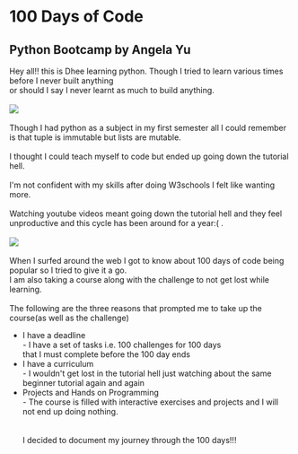 # 100 Days of Code
## Python Bootcamp by Angela Yu
Hey all!! this is Dhee learning python. Though I tried to learn various times before I never built anything <br> or should I say I never learnt as much to build anything.<br><br>
![](https://media0.giphy.com/media/Dh5q0sShxgp13DwrvG/200w.gif?cid=6c09b952oiza563q7dosa4qsvmnm6unckpk3qivg7cz5hfnz&ep=v1_gifs_search&rid=200w.gif&ct=g)<br><br>
Though I had python as a subject in my first semester all I could remember is that tuple is immutable but lists are mutable.<br><br>
I thought I could teach myself to code but ended up going down the tutorial hell.<br><br>
I'm not confident with my skills after doing W3schools I felt like wanting more.<br><br>
Watching youtube videos meant going down the tutorial hell and they feel unproductive and this cycle has been around for a year:( .<br><br>
![](https://www.google.com/imgres?q=tutorial%20hell%20funny%20gif&imgurl=https%3A%2F%2Fsubstack-post-media.s3.amazonaws.com%2Fpublic%2Fimages%2Fbc4fc4a8-78b1-4c26-b987-ab73f5230ff0_480x270.gif&imgrefurl=https%3A%2F%2Farpit.substack.com%2Fp%2Fgetting-out-of-tutorial-hell-is-easy&docid=eynuef3W0DG5tM&tbnid=DLnDf8k0xLbDRM&vet=12ahUKEwiFxISjl9OFAxWyzzgGHR0WASUQM3oECBkQAA..i&w=480&h=270&hcb=2&ved=2ahUKEwiFxISjl9OFAxWyzzgGHR0WASUQM3oECBkQAA)<br><br>
When I surfed around the web I got to know about 100 days of code being popular so I tried to give it a go.<br>
I am also taking a course along with the challenge to not get lost while learning.<br><br>
The following are the three reasons that prompted me to take up the course(as well as the challenge)
* I have a deadline<br> - I have a set of tasks i.e. 100 challenges for 100 days <br>that I must complete before the 100 day ends
* I have a curriculum<br> - I wouldn't get lost in the tutorial hell just watching about the same beginner tutorial again and again
* Projects and Hands on Programming<br> - The course is filled with interactive exercises and projects and I will not end up doing nothing.<br><br><br>
I decided to document my journey through the 100 days!!!

